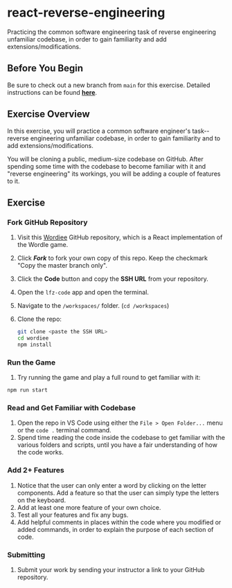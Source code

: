 # react-reverse-engineering

Practicing the common software engineering task of reverse engineering unfamiliar codebase, in order to gain familiarity and add extensions/modifications.

## Before You Begin

Be sure to check out a new branch from `main` for this exercise. Detailed instructions can be found [**here**](../../guides/starting-an-exercise).

## Exercise Overview

In this exercise, you will practice a common software engineer's task--reverse engineering unfamiliar codebase, in order to gain familiarity and to add extensions/modifications.

You will be cloning a public, medium-size codebase on GitHub. After spending some time with the codebase to become familiar with it and "reverse engineering" its workings, you will be adding a couple of features to it.

## Exercise

### Fork GitHub Repository

1. Visit this [Wordiee](https://github.com/anhduy1202/wordiee) GitHub repository, which is a React implementation of the Wordle game.

1. Click **_Fork_** to fork your own copy of this repo. Keep the checkmark "Copy the master branch only".

1. Click the **Code** button and copy the **SSH URL** from your repository.
1. Open the `lfz-code` app and open the terminal.
1. Navigate to the `/workspaces/` folder. (`cd /workspaces`)
1. Clone the repo:
   ```sh
   git clone <paste the SSH URL>
   cd wordiee
   npm install
   ```

### Run the Game

1. Try running the game and play a full round to get familiar with it:

```sh
npm run start
```

### Read and Get Familiar with Codebase

1. Open the repo in VS Code using either the `File > Open Folder...` menu or the `code .` terminal command.
1. Spend time reading the code inside the codebase to get familiar with the various folders and scripts, until you have a fair understanding of how the code works.

### Add 2+ Features

1. Notice that the user can only enter a word by clicking on the letter components. Add a feature so that the user can simply type the letters on the keyboard.
1. Add at least one more feature of your own choice.
1. Test all your features and fix any bugs.
1. Add helpful comments in places within the code where you modified or added commands, in order to explain the purpose of each section of code.

### Submitting

1. Submit your work by sending your instructor a link to your GitHub repository.
